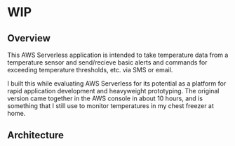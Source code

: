 # WIP

## Overview
This AWS Serverless application is intended to take temperature data from a temperature sensor and send/recieve basic alerts and commands for exceeding temperature thresholds, etc. via SMS or email.

I built this while evaluating AWS Serverless for its potential as a platform for rapid application development and heavyweight prototyping.  The original version came together in the AWS console in about 10 hours, and is something that I still use to monitor temperatures in my chest freezer at home.

## Architecture